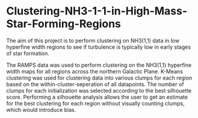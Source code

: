 # Clustering-NH3-1-1-in-High-Mass-Star-Forming-Regions
The aim of this project is to perform clustering on NH3(1,1) data in low hyperfine width regions to see if turbulence is typically low in early stages of star formation.

The RAMPS data was used to perform clustering on the NH3(1,1) hyperfine width maps for all regions across the northern Galactic Plane. K-Means clustering was used for clustering data into various clumps for each region based on the within-cluster-seperation of all datapoints. The number of clumps for each initialization was selected according to the best silhouette score. Performing a silhouette analysis allows the user to get an estimate for the best clustering for each region without visually counting clumps, which would introduce bias.


